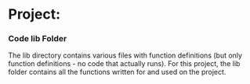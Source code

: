 # Project: 
### Code lib Folder

The lib directory contains various files with function definitions (but only function definitions - no code that actually runs).
For this project, the lib folder contains all the functions written for and used on the project.
